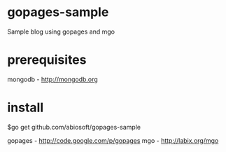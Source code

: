 gopages-sample
==============

Sample blog using gopages and mgo

prerequisites
=============
mongodb - http://mongodb.org

install
===========
$go get github.com/abiosoft/gopages-sample

gopages - http://code.google.com/p/gopages
mgo - http://labix.org/mgo

